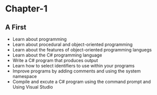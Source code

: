# Chapter-1
<h2>A First </h2>
<ul>
<li> Learn about programming </li>
<li> Learn about procedural and object-oriented programming </li>
<li> Learn about the features of object-oriented programming languegs </li>
<li> Learn about the C# programming language </li>
<li> Write a C# program that produces output </li>
<li> Learn how to select identifiers to use within your programs </li>
<li> Improve programs by adding comments and using the system namespace </li>
<li> Compile and excute a C# program using the command prompt and Using Visual Studio
</ul>




